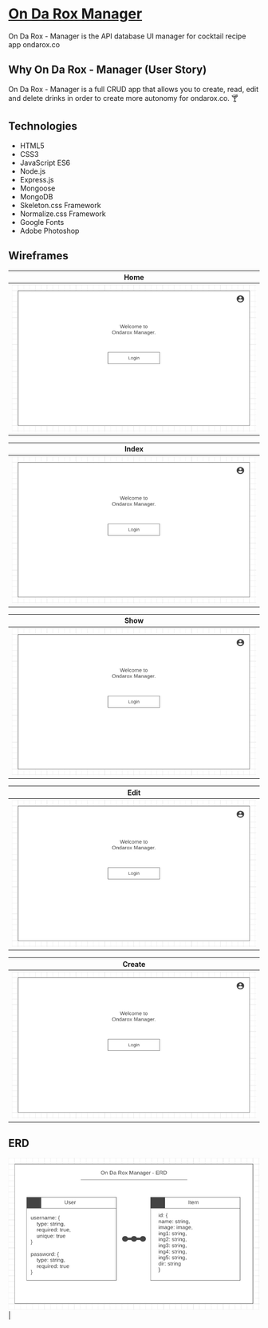 # [On Da Rox Manager](https://ondarox-manager.herokuapp.com/)

On Da Rox - Manager is the API database UI manager for cocktail recipe app ondarox.co

## Why On Da Rox - Manager (User Story)

On Da Rox - Manager is a full CRUD app that allows you to create, read, edit and delete drinks in order to create more autonomy for ondarox.co. 🍸

## Technologies

- HTML5
- CSS3
- JavaScript ES6
- Node.js
- Express.js
- Mongoose
- MongoDB
- Skeleton.css Framework
- Normalize.css Framework
- Google Fonts
- Adobe Photoshop

## Wireframes

Home            | 
:-------------------------:|
![](./images/Ondarox-Manager-Home)  |

Index            | 
:-------------------------:|
![](./images/Ondarox-Manager-Home)  |

Show            | 
:-------------------------:|
![](./images/Ondarox-Manager-Home)  |

Edit            | 
:-------------------------:|
![](./images/Ondarox-Manager-Home)  |

Create            | 
:-------------------------:|
![](./images/Ondarox-Manager-Home)  |

## ERD

![](./images/Ondarox-Manager-ERD)  | 